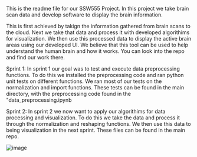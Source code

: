 This is the readme file for our SSW555 Project. In this project we take brain scan data and develop software to display the brain information.

This is first achieved by takign the information gathered from brain scans to the cloud.
Next we take that data and process it with developed algorithims for visualization.
We then use this processed data to display the active brain areas using our developed UI.
We believe that this tool can be used to help understand the human brain and how it works.
You can look into the repo and find our work there.

Sprint 1:
In sprint 1 our goal was to test and execute data preprocessing functions. 
To do this we installed the preprocessing code and ran python unit tests on different functions.
We ran most of our tests on the normalization and import functions.
These tests can be found in the main directory, with the preprocessing code found in the "data_preprocessing.ipynb

Sprint 2:
In sprint 2 we now want to apply our algorithims for data processing and visualization.
To do this we take the data and process it through the normalization and reshaping functions.
We then use this data to being visualization in the next sprint.
These files can be found in the main repo.


![image](https://github.com/msavino16/SSW555-Group22/assets/149920321/a43fa80b-a314-43ed-9785-a49ebfb32d41)
